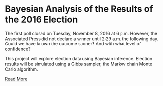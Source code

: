 # Bayesian Analysis of the Results of the 2016 Election

The first poll closed on Tuesday, November 8, 2016 at 6 p.m. However, the Associated Press did not declare a winner until 2:29 a.m. the following day. Could we have known the outcome sooner? And with what level of confidence?

This project will explore election data using Bayesian inference. Election results will be simulated using a Gibbs sampler, the Markov chain Monte Carlo algorithm.

[Read More]()
